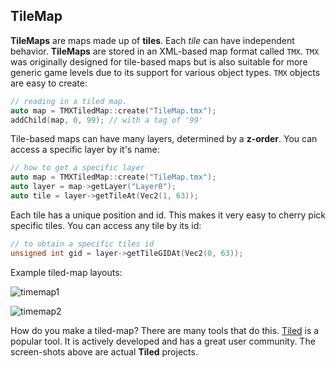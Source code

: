 ## TileMap
__TileMaps__ are maps made up of __tiles__. Each _tile_ can have independent behavior.
__TileMaps__ are stored in an XML-based map format called `TMX`. `TMX` was originally
designed for tile-based maps but is also suitable for more generic game levels
due to its support for various object types. `TMX` objects are easy to create:

```cpp
// reading in a tiled map.
auto map = TMXTiledMap::create("TileMap.tmx");
addChild(map, 0, 99); // with a tag of '99'
```

Tile-based maps can have many layers, determined by a
__z-order__. You can access a specific layer by it's name:

```cpp
// how to get a specific layer
auto map = TMXTiledMap::create("TileMap.tmx");
auto layer = map->getLayer("Layer0");
auto tile = layer->getTileAt(Vec2(1, 63));
```

Each tile has a unique position and id. This makes it very easy to cherry pick
specific tiles. You can access any tile by its id:

```cpp
// to obtain a specific tiles id
unsigned int gid = layer->getTileGIDAt(Vec2(0, 63));
```

Example tiled-map layouts:

![](other_node_types-img/tilemap1.png "timemap1")

![](other_node_types-img/tilemap2.png "timemap2")

How do you make a tiled-map? There are many tools that do this. [Tiled](//mapeditor.org)
is a popular tool. It is actively developed and has a great user community. The
screen-shots above are actual __Tiled__ projects.
